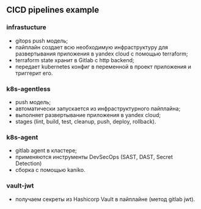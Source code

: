 ## CICD pipelines example
### infrastucture

 - gitops push модель;
 - пайплайн создает всю необходимую инфраструктуру для развертывания приложения в yandex cloud c помощью terraform;
 - terraform state хранит в Gitlab c http backend;
 - передает kubernetes конфиг в переменной в проект приложения и триггерит его.

### k8s-agentless

- push модель;
- автоматически запускается из инфраструктурного пайплайна;
- выполняет развертывание приложения в yandex cloud;
- stages (lint, build, test, cleanup, push, deploy, rollback).

### k8s-agent

- gitlab agent в кластере;
- применяются инструменты DevSecOps (SAST, DAST, Secret Detection)
- сборка с помощью kaniko.

### vault-jwt

- получаем секреты из Hashicorp Vault в пайплайне (метод gitlab jwt).